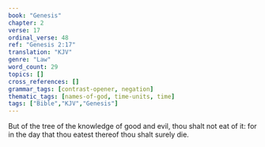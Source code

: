 ```yaml
---
book: "Genesis"
chapter: 2
verse: 17
ordinal_verse: 48
ref: "Genesis 2:17"
translation: "KJV"
genre: "Law"
word_count: 29
topics: []
cross_references: []
grammar_tags: [contrast-opener, negation]
thematic_tags: [names-of-god, time-units, time]
tags: ["Bible","KJV","Genesis"]
---
```

But of the tree of the knowledge of good and evil, thou shalt not eat of it: for in the day that thou eatest thereof thou shalt surely die.
